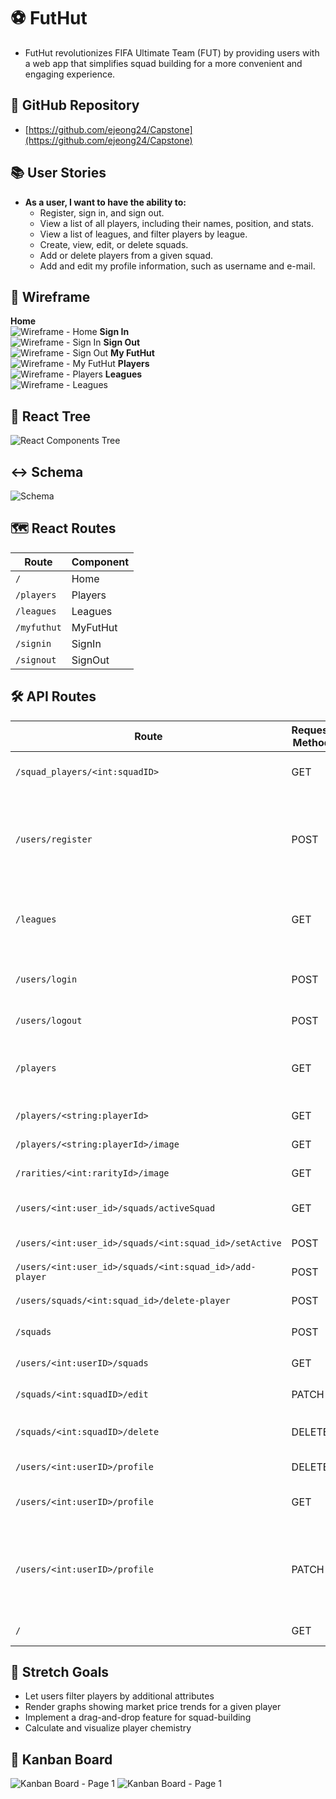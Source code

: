 # ⚽️ FutHut
   - FutHut revolutionizes FIFA Ultimate Team (FUT) by providing users with a web app that simplifies squad building for a more convenient and engaging experience.

## 📂 GitHub Repository  
   - [https://github.com/ejeong24/Capstone](https://github.com/ejeong24/Capstone)

## 📚 User Stories
   - **As a user, I want to have the ability to:**
      - Register, sign in, and sign out.
      - View a list of all players, including their names, position, and stats.
      - View a list of leagues, and filter players by league.
      - Create, view, edit, or delete squads.
      - Add or delete players from a given squad.
      - Add and edit my profile information, such as username and e-mail.

## 🎨 Wireframe
**Home**  
![Wireframe - Home](https://github.com/ejeong24/Capstone/blob/main/images/FutHut_Home.PNG)
**Sign In**  
![Wireframe - Sign In](https://github.com/ejeong24/Capstone/blob/main/images/FutHut_SignIn.PNG)
**Sign Out**  
![Wireframe - Sign Out](https://github.com/ejeong24/Capstone/blob/main/images/FutHut_SignOut.PNG)
**My FutHut**  
![Wireframe - My FutHut](https://github.com/ejeong24/Capstone/blob/main/images/FutHut_MyFutHut.PNG)
**Players**  
![Wireframe - Players](https://github.com/ejeong24/Capstone/blob/main/images/FutHut_Players.PNG)
**Leagues**  
![Wireframe - Leagues](https://github.com/ejeong24/Capstone/blob/main/images/FutHut_Leagues.PNG)

## 🌳 React Tree  
![React Components Tree](https://github.com/ejeong24/Capstone/blob/main/images/FutHut_React_Tree.PNG)

## ↔️ Schema
![Schema](https://github.com/ejeong24/Capstone/blob/main/images/FutHut_Schema.PNG)

## 🗺️ React Routes 

| Route      | Component |
| ---------- | --------- |
| `/`        | Home      |
| `/players` | Players   |
| `/leagues` | Leagues   |
| `/myfuthut` | MyFutHut |
| `/signin`  | SignIn    |
| `/signout` | SignOut   |

## 🛠️ API Routes  
| Route                                          | Request Method | Body                                   | Response                                 |
| ---------------------------------------------- | -------------- | -------------------------------------- | ---------------------------------------- |
| `/squad_players/<int:squadID>`                  | GET            | N/A                                    | List of squad players                    |
| `/users/register`                               | POST           | `{ "username": "...", "firstName": "...", "lastName": "...", "email": "...", "password": "..." }` | Success message and user ID              |
| `/leagues`                                      | GET            | N/A                                    | List of leagues and pagination data       |
| `/users/login`                                  | POST           | `{ "username": "...", "password": "..." }` | Success message and user data            |
| `/users/logout`                                 | POST           | N/A                                    | Success message                          |
| `/players`                                      | GET            | N/A                                    | List of players and pagination data       |
| `/players/<string:playerId>`                    | GET            | N/A                                    | Player information                       |
| `/players/<string:playerId>/image`              | GET            | N/A                                    | Player image                             |
| `/rarities/<int:rarityId>/image`                | GET            | N/A                                    | Rarity image                             |
| `/users/<int:user_id>/squads/activeSquad`        | GET            | N/A                                    | Active squad information                 |
| `/users/<int:user_id>/squads/<int:squad_id>/setActive` | POST      | N/A                                    | Success message                          |
| `/users/<int:user_id>/squads/<int:squad_id>/add-player` | POST   | `{ "player_id": "..." }`               | Success message                          |
| `/users/squads/<int:squad_id>/delete-player`    | POST           | `{ "player_id": "..." }`               | Success message                          |
| `/squads`                                       | POST           | `{ "squad_name": "...", "user_id": "..." }` | Success message                          |
| `/users/<int:userID>/squads`                    | GET            | N/A                                    | List of user squads                       |
| `/squads/<int:squadID>/edit`                    | PATCH          | `{ "new_squad_name": "..." }`          | Success message                          |
| `/squads/<int:squadID>/delete`                  | DELETE         | N/A                                    | Success message or error                  |
| `/users/<int:userID>/profile`                   | DELETE         | N/A                                    | Success message                          |
| `/users/<int:userID>/profile`                   | GET            | N/A                                    | User profile information                  |
| `/users/<int:userID>/profile`                   | PATCH          | `{ "username": "...", "firstName": "...", "lastName": "...", "email": "...", "password": "..." }` | Updated user profile information          |
| `/`                                              | GET            | N/A                                    | Welcome message                          |

## 🎯 Stretch Goals
- Let users filter players by additional attributes
- Render graphs showing market price trends for a given player
- Implement a drag-and-drop feature for squad-building
- Calculate and visualize player chemistry

## 📌 Kanban Board
![Kanban Board - Page 1](https://github.com/ejeong24/Capstone/blob/main/images/FutHut%20Kanban%201.PNG)
![Kanban Board - Page 1](https://github.com/ejeong24/Capstone/blob/main/images/FutHut%20Kanban%202.PNG)
